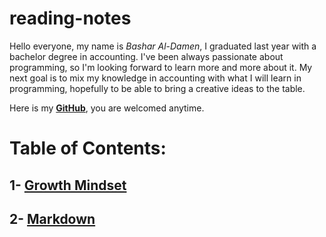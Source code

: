 # reading-notes
 
 
Hello everyone,
my name is _Bashar Al-Damen_, I graduated last year with a bachelor degree in accounting.
I've been always passionate about programming, so I'm looking forward to learn more and more about it.
My next goal is to mix my knowledge in accounting with what I will learn in programming, hopefully to be able to bring a creative ideas to the table.

Here is my **[GitHub](https://github.com/BasharDamen)**, you are welcomed anytime.


# Table of Contents:
## 1- [Growth Mindset](https://bashardamen.github.io/reading-notes/read01)
## 2- [Markdown](https://bashardamen.github.io/reading-notes/read02)
